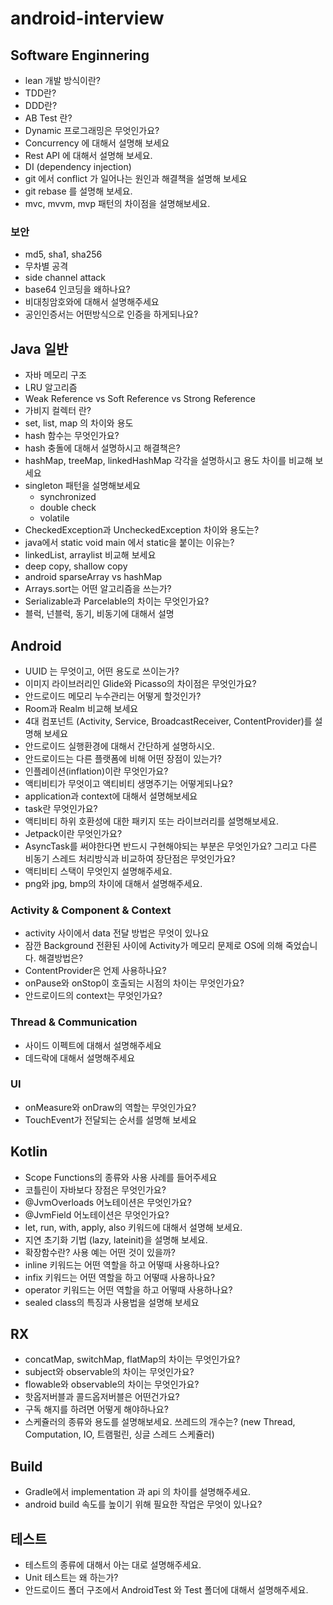 # android-interview

## Software Enginnering
- lean 개발 방식이란?
- TDD란?
- DDD란?
- AB Test 란?
- Dynamic 프로그래밍은 무엇인가요?
- Concurrency 에 대해서 설명해 보세요
- Rest API 에 대해서 설명해 보세요.
- DI (dependency injection)
- git 에서 conflict 가 일어나는 원인과 해결책을 설명해 보세요
- git rebase 를 설명해 보세요.
- mvc, mvvm, mvp 패턴의 차이점을 설명해보세요.


### 보안
- md5, sha1, sha256
- 무차별 공격
- side channel attack
- base64 인코딩을 왜하나요?
- 비대칭암호와에 대해서 설명해주세요
- 공인인증서는 어떤방식으로 인증을 하게되나요?

## Java 일반
- 자바 메모리 구조
- LRU 알고리즘
- Weak Reference vs Soft Reference vs Strong Reference
- 가비지 컬렉터 란?
- set, list, map 의 차이와 용도
- hash 함수는 무엇인가요?
- hash 충돌에 대해서 설명하시고 해결책은?
- hashMap, treeMap, linkedHashMap 각각을 설명하시고 용도 차이를 비교해 보세요
- singleton 패턴을 설명해보세요
	- synchronized
	- double check
	- volatile
- CheckedException과 UncheckedException 차이와 용도는?
- java에서 static void main 에서 static을 붙이는 이유는?
- linkedList, arraylist 비교해 보세요
- deep copy, shallow copy 
- android sparseArray vs hashMap
- Arrays.sort는 어떤 알고리즘을 쓰는가?
- Serializable과 Parcelable의 차이는 무엇인가요?
- 블럭, 넌블럭, 동기, 비동기에 대해서 설명

## Android
- UUID 는 무엇이고, 어떤 용도로 쓰이는가?
- 이미지 라이브러리인 Glide와 Picasso의 차이점은 무엇인가요?
- 안드로이드 메모리 누수관리는 어떻게 할것인가?
- Room과 Realm 비교해 보세요
- 4대 컴포넌트 (Activity, Service, BroadcastReceiver, ContentProvider)를 설명해 보세요
- 안드로이드 실행환경에 대해서 간단하게 설명하시오.
- 안드로이드는 다른 플랫폼에 비해 어떤 장점이 있는가?
- 인플레이션(inflation)이란 무엇인가요?
- 액티비티가 무엇이고 액티비티 생명주기는 어떻게되나요?
- application과 context에 대해서 설명해보세요
- task란 무엇인가요?
- 액티비티 하위 호환성에 대한 패키지 또는 라이브러리를 설명해보세요.
- Jetpack이란 무엇인가요? 
- AsyncTask를 써야한다면 반드시 구현해야되는 부분은 무엇인가요? 그리고 다른 비동기 스레드 처리방식과 비교하여 장단점은 무엇인가요?
- 액티비티 스택이 무엇인지 설명해주세요.
- png와 jpg, bmp의 차이에 대해서 설명해주세요.

### Activity & Component & Context
- activity 사이에서 data 전달 방법은 무엇이 있나요
- 잠깐 Background 전환된 사이에 Activity가 메모리 문제로 OS에 의해 죽었습니다. 해결방법은?
- ContentProvider은 언제 사용하나요?
- onPause와 onStop이 호출되는 시점의 차이는 무엇인가요?
- 안드로이드의 context는 무엇인가요?

### Thread & Communication
- 사이드 이펙트에 대해서 설명해주세요
- 데드락에 대해서 설명해주세요

### UI
- onMeasure와 onDraw의 역할는 무엇인가요?
- TouchEvent가 전달되는 순서를 설명해 보세요

## Kotlin
- Scope Functions의 종류와 사용 사례를 들어주세요
- 코틀린이 자바보다 장점은 무엇인가요?
- @JvmOverloads 어노테이션은 무엇인가요?
- @JvmField 어노테이션은 무엇인가요?
- let, run, with, apply, also 키워드에 대해서 설명해 보세요.
- 지연 초기화 기법 (lazy, lateinit)을 설명해 보세요.
- 확장함수란? 사용 예는 어떤 것이 있을까?
- inline 키워드는 어떤 역할을 하고 어떻때 사용하나요?
- infix 키워드는 어떤 역할을 하고 어떻때 사용하나요?
- operator 키워드는 어떤 역할을 하고 어떻때 사용하나요?
- sealed class의 특징과 사용법을 설명해 보세요

## RX
- concatMap, switchMap, flatMap의 차이는 무엇인가요?
- subject와 observable의 차이는 무엇인가요?
- flowable와 observable의 차이는 무엇인가요?
- 핫옵저버블과 콜드옵저버블은 어떤건가요?
- 구독 해지를 하려면 어떻게 해야하나요?
- 스케쥴러의 종류와 용도를 설명해보세요. 쓰레드의 개수는? (new Thread, Computation, IO, 트램펄린, 싱글 스레드 스케쥴러)

## Build
- Gradle에서 implementation 과 api 의 차이를 설명해주세요.
- android build 속도를 높이기 위해 필요한 작업은 무엇이 있나요?

## 테스트
- 테스트의 종류에 대해서 아는 대로 설명해주세요.
- Unit 테스트는 왜 하는가?
- 안드로이드 폴더 구조에서 AndroidTest 와 Test 폴더에 대해서 설명해주세요.
